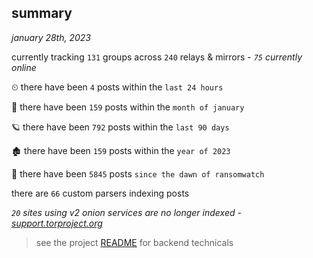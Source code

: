 
## summary
_january 28th, 2023_

currently tracking `131` groups across `240` relays & mirrors - _`75` currently online_

⏲ there have been `4` posts within the `last 24 hours`

🦈 there have been `159` posts within the `month of january`

🪐 there have been `792` posts within the `last 90 days`

🏚 there have been `159` posts within the `year of 2023`

🦕 there have been `5845` posts `since the dawn of ransomwatch`

there are `66` custom parsers indexing posts

_`20` sites using v2 onion services are no longer indexed - [support.torproject.org](https://support.torproject.org/onionservices/v2-deprecation/)_

> see the project [README](https://github.com/joshhighet/ransomwatch#ransomwatch--) for backend technicals
